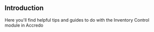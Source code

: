 ## Introduction

Here you'll find helpful tips and guides to do with the Inventory Control module in Accredo